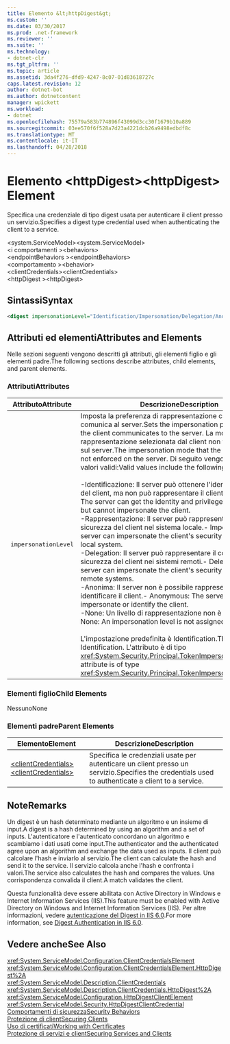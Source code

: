 ```yaml
---
title: Elemento &lt;httpDigest&gt;
ms.custom: ''
ms.date: 03/30/2017
ms.prod: .net-framework
ms.reviewer: ''
ms.suite: ''
ms.technology:
- dotnet-clr
ms.tgt_pltfrm: ''
ms.topic: article
ms.assetid: 3da4f276-dfd9-4247-8c07-01d83618727c
caps.latest.revision: 12
author: dotnet-bot
ms.author: dotnetcontent
manager: wpickett
ms.workload:
- dotnet
ms.openlocfilehash: 75579a583b774896f43099d3cc30f1679b10a889
ms.sourcegitcommit: 03ee570f6f528a7d23a4221dcb26a9498edbdf8c
ms.translationtype: MT
ms.contentlocale: it-IT
ms.lasthandoff: 04/28/2018
---
```

# <a name="lthttpdigestgt-element"></a><span data-ttu-id="e4dc7-102">Elemento &lt;httpDigest&gt;</span><span class="sxs-lookup"><span data-stu-id="e4dc7-102">&lt;httpDigest&gt; Element</span></span>
<span data-ttu-id="e4dc7-103">Specifica una credenziale di tipo digest usata per autenticare il client presso un servizio.</span><span class="sxs-lookup"><span data-stu-id="e4dc7-103">Specifies a digest type credential used when authenticating the client to a service.</span></span>  
  
 <span data-ttu-id="e4dc7-104">\<system.ServiceModel></span><span class="sxs-lookup"><span data-stu-id="e4dc7-104">\<system.ServiceModel></span></span>  
<span data-ttu-id="e4dc7-105">\<i comportamenti ></span><span class="sxs-lookup"><span data-stu-id="e4dc7-105">\<behaviors></span></span>  
<span data-ttu-id="e4dc7-106">\<endpointBehaviors ></span><span class="sxs-lookup"><span data-stu-id="e4dc7-106">\<endpointBehaviors></span></span>  
<span data-ttu-id="e4dc7-107">\<comportamento ></span><span class="sxs-lookup"><span data-stu-id="e4dc7-107">\<behavior></span></span>  
<span data-ttu-id="e4dc7-108">\<clientCredentials></span><span class="sxs-lookup"><span data-stu-id="e4dc7-108">\<clientCredentials></span></span>  
<span data-ttu-id="e4dc7-109">\<httpDigest ></span><span class="sxs-lookup"><span data-stu-id="e4dc7-109">\<httpDigest></span></span>  
  
## <a name="syntax"></a><span data-ttu-id="e4dc7-110">Sintassi</span><span class="sxs-lookup"><span data-stu-id="e4dc7-110">Syntax</span></span>  
  
```xml  
<digest impersonationLevel="Identification/Impersonation/Delegation/Anonymous/None" />  
```  
  
## <a name="attributes-and-elements"></a><span data-ttu-id="e4dc7-111">Attributi ed elementi</span><span class="sxs-lookup"><span data-stu-id="e4dc7-111">Attributes and Elements</span></span>  
 <span data-ttu-id="e4dc7-112">Nelle sezioni seguenti vengono descritti gli attributi, gli elementi figlio e gli elementi padre.</span><span class="sxs-lookup"><span data-stu-id="e4dc7-112">The following sections describe attributes, child elements, and parent elements.</span></span>  
  
### <a name="attributes"></a><span data-ttu-id="e4dc7-113">Attributi</span><span class="sxs-lookup"><span data-stu-id="e4dc7-113">Attributes</span></span>  
  
|<span data-ttu-id="e4dc7-114">Attributo</span><span class="sxs-lookup"><span data-stu-id="e4dc7-114">Attribute</span></span>|<span data-ttu-id="e4dc7-115">Descrizione</span><span class="sxs-lookup"><span data-stu-id="e4dc7-115">Description</span></span>|  
|---------------|-----------------|  
|`impersonationLevel`|<span data-ttu-id="e4dc7-116">Imposta la preferenza di rappresentazione che il client comunica al server.</span><span class="sxs-lookup"><span data-stu-id="e4dc7-116">Sets the impersonation preference that the client communicates to the server.</span></span> <span data-ttu-id="e4dc7-117">La modalità di rappresentazione selezionata dal client non viene imposta sul server.</span><span class="sxs-lookup"><span data-stu-id="e4dc7-117">The impersonation mode that the client selects is not enforced on the server.</span></span> <span data-ttu-id="e4dc7-118">Di seguito vengono elencati i valori validi:</span><span class="sxs-lookup"><span data-stu-id="e4dc7-118">Valid values include the following:</span></span><br /><br /> <span data-ttu-id="e4dc7-119">-Identificazione: Il server può ottenere l'identità e i privilegi del client, ma non può rappresentare il client.</span><span class="sxs-lookup"><span data-stu-id="e4dc7-119">-   Identification: The server can get the identity and privileges of the client, but cannot impersonate the client.</span></span><br /><span data-ttu-id="e4dc7-120">-Rappresentazione: Il server può rappresentare il contesto di sicurezza del client nel sistema locale.</span><span class="sxs-lookup"><span data-stu-id="e4dc7-120">-   Impersonation: The server can impersonate the client's security context on the local system.</span></span><br /><span data-ttu-id="e4dc7-121">-Delegation: Il server può rappresentare il contesto di sicurezza del client nei sistemi remoti.</span><span class="sxs-lookup"><span data-stu-id="e4dc7-121">-   Delegation: The server can impersonate the client's security context on remote systems.</span></span><br /><span data-ttu-id="e4dc7-122">-Anonima: Il server non è possibile rappresentare o identificare il client.</span><span class="sxs-lookup"><span data-stu-id="e4dc7-122">-   Anonymous: The server cannot impersonate or identify the client.</span></span><br /><span data-ttu-id="e4dc7-123">-None: Un livello di rappresentazione non è assegnato.</span><span class="sxs-lookup"><span data-stu-id="e4dc7-123">-   None: An impersonation level is not assigned.</span></span><br /><br /> <span data-ttu-id="e4dc7-124">L'impostazione predefinita è Identification.</span><span class="sxs-lookup"><span data-stu-id="e4dc7-124">The default is Identification.</span></span> <span data-ttu-id="e4dc7-125">L'attributo è di tipo <xref:System.Security.Principal.TokenImpersonationLevel>.</span><span class="sxs-lookup"><span data-stu-id="e4dc7-125">This attribute is of type <xref:System.Security.Principal.TokenImpersonationLevel>.</span></span>|  
  
### <a name="child-elements"></a><span data-ttu-id="e4dc7-126">Elementi figlio</span><span class="sxs-lookup"><span data-stu-id="e4dc7-126">Child Elements</span></span>  
 <span data-ttu-id="e4dc7-127">Nessuno</span><span class="sxs-lookup"><span data-stu-id="e4dc7-127">None</span></span>  
  
### <a name="parent-elements"></a><span data-ttu-id="e4dc7-128">Elementi padre</span><span class="sxs-lookup"><span data-stu-id="e4dc7-128">Parent Elements</span></span>  
  
|<span data-ttu-id="e4dc7-129">Elemento</span><span class="sxs-lookup"><span data-stu-id="e4dc7-129">Element</span></span>|<span data-ttu-id="e4dc7-130">Descrizione</span><span class="sxs-lookup"><span data-stu-id="e4dc7-130">Description</span></span>|  
|-------------|-----------------|  
|[<span data-ttu-id="e4dc7-131">\<clientCredentials></span><span class="sxs-lookup"><span data-stu-id="e4dc7-131">\<clientCredentials></span></span>](../../../../../docs/framework/configure-apps/file-schema/wcf/clientcredentials.md)|<span data-ttu-id="e4dc7-132">Specifica le credenziali usate per autenticare un client presso un servizio.</span><span class="sxs-lookup"><span data-stu-id="e4dc7-132">Specifies the credentials used to authenticate a client to a service.</span></span>|  
  
## <a name="remarks"></a><span data-ttu-id="e4dc7-133">Note</span><span class="sxs-lookup"><span data-stu-id="e4dc7-133">Remarks</span></span>  
 <span data-ttu-id="e4dc7-134">Un digest è un hash determinato mediante un algoritmo e un insieme di input.</span><span class="sxs-lookup"><span data-stu-id="e4dc7-134">A digest is a hash determined by using an algorithm and a set of inputs.</span></span> <span data-ttu-id="e4dc7-135">L'autenticatore e l'autenticato concordano un algoritmo e scambiamo i dati usati come input.</span><span class="sxs-lookup"><span data-stu-id="e4dc7-135">The authenticator and the authenticated agree upon an algorithm and exchange the data used as inputs.</span></span> <span data-ttu-id="e4dc7-136">Il client può calcolare l'hash e inviarlo al servizio.</span><span class="sxs-lookup"><span data-stu-id="e4dc7-136">The client can calculate the hash and send it to the service.</span></span> <span data-ttu-id="e4dc7-137">Il servizio calcola anche l'hash e confronta i valori.</span><span class="sxs-lookup"><span data-stu-id="e4dc7-137">The service also calculates the hash and compares the values.</span></span> <span data-ttu-id="e4dc7-138">Una corrispondenza convalida il client.</span><span class="sxs-lookup"><span data-stu-id="e4dc7-138">A match validates the client.</span></span>  
  
 <span data-ttu-id="e4dc7-139">Questa funzionalità deve essere abilitata con Active Directory in Windows e Internet Information Services (IIS).</span><span class="sxs-lookup"><span data-stu-id="e4dc7-139">This feature must be enabled with Active Directory on Windows and Internet Information Services (IIS).</span></span> <span data-ttu-id="e4dc7-140">Per altre informazioni, vedere [autenticazione del Digest in IIS 6.0](http://go.microsoft.com/fwlink/?LinkId=88443).</span><span class="sxs-lookup"><span data-stu-id="e4dc7-140">For more information, see [Digest Authentication in IIS 6.0](http://go.microsoft.com/fwlink/?LinkId=88443).</span></span>  
  
## <a name="see-also"></a><span data-ttu-id="e4dc7-141">Vedere anche</span><span class="sxs-lookup"><span data-stu-id="e4dc7-141">See Also</span></span>  
 <xref:System.ServiceModel.Configuration.ClientCredentialsElement>  
 <xref:System.ServiceModel.Configuration.ClientCredentialsElement.HttpDigest%2A>  
 <xref:System.ServiceModel.Description.ClientCredentials>  
 <xref:System.ServiceModel.Description.ClientCredentials.HttpDigest%2A>  
 <xref:System.ServiceModel.Configuration.HttpDigestClientElement>  
 <xref:System.ServiceModel.Security.HttpDigestClientCredential>  
 [<span data-ttu-id="e4dc7-142">Comportamenti di sicurezza</span><span class="sxs-lookup"><span data-stu-id="e4dc7-142">Security Behaviors</span></span>](../../../../../docs/framework/wcf/feature-details/security-behaviors-in-wcf.md)  
 [<span data-ttu-id="e4dc7-143">Protezione di client</span><span class="sxs-lookup"><span data-stu-id="e4dc7-143">Securing Clients</span></span>](../../../../../docs/framework/wcf/securing-clients.md)  
 [<span data-ttu-id="e4dc7-144">Uso di certificati</span><span class="sxs-lookup"><span data-stu-id="e4dc7-144">Working with Certificates</span></span>](../../../../../docs/framework/wcf/feature-details/working-with-certificates.md)  
 [<span data-ttu-id="e4dc7-145">Protezione di servizi e client</span><span class="sxs-lookup"><span data-stu-id="e4dc7-145">Securing Services and Clients</span></span>](../../../../../docs/framework/wcf/feature-details/securing-services-and-clients.md)
